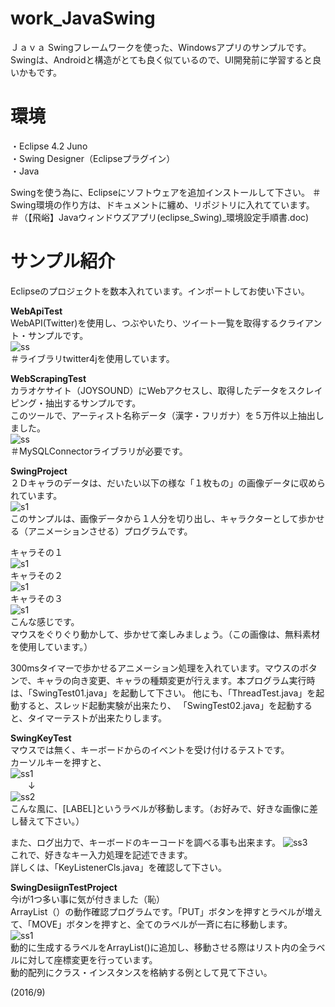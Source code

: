 # work_JavaSwing
Ｊａｖａ Swingフレームワークを使った、Windowsアプリのサンプルです。Swingは、Androidと構造がとても良く似ているので、UI開発前に学習すると良いかもです。  

# 環境
・Eclipse 4.2 Juno  
・Swing Designer（Eclipseプラグイン）  
・Java

Swingを使う為に、Eclipseにソフトウェアを追加インストールして下さい。
＃Swing環境の作り方は、ドキュメントに纏め、リポジトリに入れてています。
＃（【飛峪】Javaウィンドウズアプリ(eclipse_Swing)_環境設定手順書.doc)

# サンプル紹介
Eclipseのプロジェクトを数本入れています。インポートしてお使い下さい。  

**WebApiTest**  
WebAPI(Twitter)を使用し、つぶやいたり、ツイート一覧を取得するクライアント・サンプルです。  
![ss](./_thumbnail/WebApiTest_ss_1.jpg)  
＃ライブラリtwitter4jを使用しています。  

**WebScrapingTest**  
カラオケサイト（JOYSOUND）にWebアクセスし、取得したデータをスクレイピング・抽出するサンプルです。  
このツールで、アーティスト名称データ（漢字・フリガナ）を５万件以上抽出しました。  
![ss](./_thumbnail/WebScrapingTest_ss_1.jpg)  
＃MySQLConnectorライブラリが必要です。  

**SwingProject**  
２Ｄキャラのデータは、だいたい以下の様な「１枚もの」の画像データに収められています。  
![s1](./_thumbnail/SwingProject_ss_4_small.jpg)  
このサンプルは、画像データから１人分を切り出し、キャラクターとして歩かせる（アニメーションさせる）プログラムです。  

キャラその１  
![s1](./_thumbnail/SwingProject_ss_1.jpg)  
キャラその２  
![s1](./_thumbnail/SwingProject_ss_2.jpg)  
キャラその３  
![s1](./_thumbnail/SwingProject_ss_3.jpg)  
こんな感じです。  
マウスをぐりぐり動かして、歩かせて楽しみましょう。（この画像は、無料素材を使用しています。）  

300msタイマーで歩かせるアニメーション処理を入れています。マウスのボタンで、キャラの向き変更、キャラの種類変更が行えます。本プログラム実行時は、「SwingTest01.java」を起動して下さい。
他にも、「ThreadTest.java」を起動すると、スレッド起動実験が出来たり、
「SwingTest02.java」を起動すると、タイマーテストが出来たりします。  

**SwingKeyTest**  
マウスでは無く、キーボードからのイベントを受け付けるテストです。  
カーソルキーを押すと、  
![ss1](./_thumbnail/SwingKeyTest_ss_1.jpg)  
　　↓  
![ss2](./_thumbnail/SwingKeyTest_ss_2.jpg)  
こんな風に、[LABEL]というラベルが移動します。（お好みで、好きな画像に差し替えて下さい。）  

また、ログ出力で、キーボードのキーコードを調べる事も出来ます。
![ss3](./_thumbnail/SwingKeyTest_ss_3.jpg)  
これで、好きなキー入力処理を記述できます。  
詳しくは、「KeyListenerCls.java」を確認して下さい。  

**SwingDesiignTestProject**  
今iが1つ多い事に気が付きました（恥）  
ArrayList（）の動作確認プログラムです。「PUT」ボタンを押すとラベルが増えて、「MOVE」ボタンを押すと、全てのラベルが一斉に右に移動します。  
![ss1](./_thumbnail/SwingDesignTest_ss_1.jpg)  
動的に生成するラベルをArrayList()に追加し、移動させる際はリスト内の全ラベルに対して座標変更を行っています。  
動的配列にクラス・インスタンスを格納する例として見て下さい。  

(2016/9)
